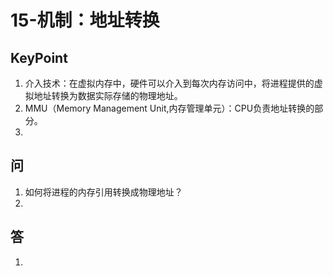 # 15-机制：地址转换

## KeyPoint
1. 介入技术：在虚拟内存中，硬件可以介入到每次内存访问中，将进程提供的虚拟地址转换为数据实际存储的物理地址。
2. MMU（Memory Management Unit,内存管理单元）：CPU负责地址转换的部分。
3. 

## 问
1. 如何将进程的内存引用转换成物理地址？
2. 


## 答
1. 